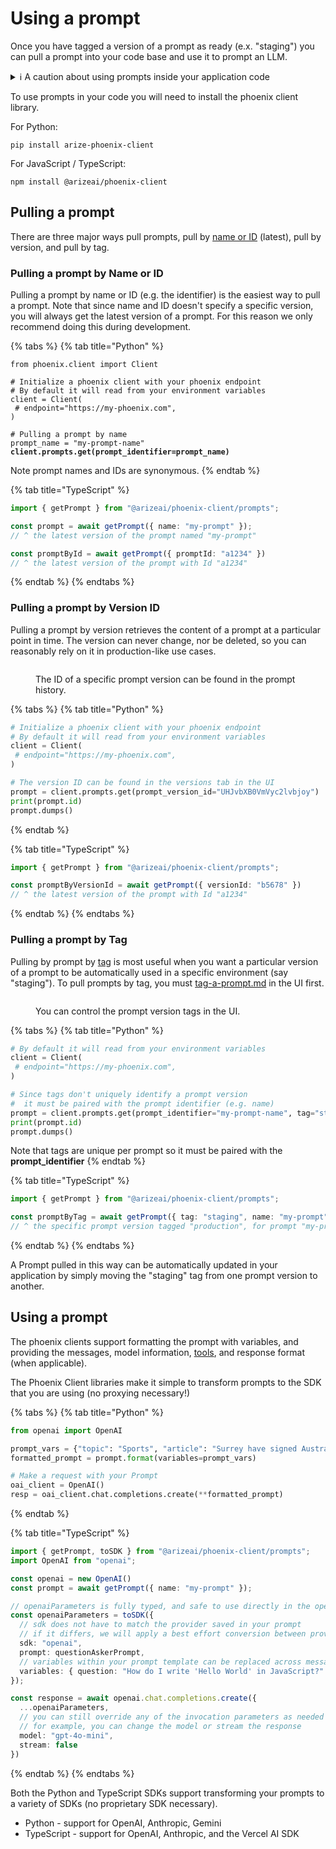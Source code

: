 # Using a prompt

Once you have tagged a version of a prompt as ready (e.x. "staging") you can pull a prompt into your code base and use it to prompt an LLM.

<details>

<summary>ℹ️ A caution about using prompts inside your application code</summary>

When integrating Phoenix prompts into your application, it's important to understand that prompts are treated as code and are stored externally from your primary codebase. This architectural decision introduces several considerations:

#### Key Implementation Impacts

* Network dependencies for prompt retrieval
* Additional debugging complexity
* External system dependencies

#### Current Status

The Phoenix team is actively implementing safeguards to minimize these risks through:

* Caching mechanisms
* Fallback systems

#### Best Practices

If you choose to implement Phoenix prompts in your application, ensure you:

1. Implement robust caching strategies
2. Develop comprehensive fallback mechanisms
3. Consider the impact on your application's reliability requirements

If you have any feedback on the above improvements, please let us know [https://github.com/Arize-ai/phoenix/issues/6290](https://github.com/Arize-ai/phoenix/issues/6290)

</details>



To use prompts in your code you will need to install the phoenix client library.

For Python:

```
pip install arize-phoenix-client
```

For JavaScript / TypeScript:

```
npm install @arizeai/phoenix-client
```

## Pulling a prompt

There are three major ways pull prompts,  pull by [name or ID](using-a-prompt.md#pulling-a-prompt-by-name-or-id) (latest), pull by version, and pull by tag.&#x20;

### Pulling a prompt by Name or ID

Pulling a prompt by name or ID (e.g. the identifier) is the easiest way to pull a prompt. Note that since name and ID doesn't specify a specific version, you will always get the latest version of a prompt. For this reason we only recommend doing this during development.

{% tabs %}
{% tab title="Python" %}
<pre class="language-python"><code class="lang-python">from phoenix.client import Client

# Initialize a phoenix client with your phoenix endpoint
# By default it will read from your environment variables
client = Client(
 # endpoint="https://my-phoenix.com",
)

# Pulling a prompt by name
prompt_name = "my-prompt-name"
<strong>client.prompts.get(prompt_identifier=prompt_name)
</strong></code></pre>

Note prompt names and IDs are synonymous.
{% endtab %}

{% tab title="TypeScript" %}
```typescript
import { getPrompt } from "@arizeai/phoenix-client/prompts";

const prompt = await getPrompt({ name: "my-prompt" });
// ^ the latest version of the prompt named "my-prompt"

const promptById = await getPrompt({ promptId: "a1234" })
// ^ the latest version of the prompt with Id "a1234"
```
{% endtab %}
{% endtabs %}

### Pulling a prompt by Version ID

Pulling a prompt by version retrieves the content of a prompt at a particular point in time. The version can never change, nor be deleted, so you can reasonably rely on it in production-like use cases.

<figure><img src="https://storage.googleapis.com/arize-phoenix-assets/assets/images/prompt_version_id.png" alt=""><figcaption><p>The ID of a specific prompt version can be found in the prompt history.</p></figcaption></figure>

{% tabs %}
{% tab title="Python" %}
```python
# Initialize a phoenix client with your phoenix endpoint
# By default it will read from your environment variables
client = Client(
 # endpoint="https://my-phoenix.com",
)

# The version ID can be found in the versions tab in the UI
prompt = client.prompts.get(prompt_version_id="UHJvbXB0VmVyc2lvbjoy")
print(prompt.id)
prompt.dumps()
```
{% endtab %}

{% tab title="TypeScript" %}
```typescript
import { getPrompt } from "@arizeai/phoenix-client/prompts";

const promptByVersionId = await getPrompt({ versionId: "b5678" })
// ^ the latest version of the prompt with Id "a1234"
```
{% endtab %}
{% endtabs %}

### Pulling a prompt by Tag

Pulling by prompt by [tag](../concepts-prompts.md#prompt-version-tag) is most useful when you want a particular version of a prompt to be automatically used in a specific environment (say "staging").  To pull prompts by tag, you must [tag-a-prompt.md](tag-a-prompt.md "mention") in the UI first.

<figure><img src="https://storage.googleapis.com/arize-phoenix-assets/assets/images/prompt_version_tagging.png" alt=""><figcaption><p>You can control the prompt version tags in the UI.</p></figcaption></figure>

{% tabs %}
{% tab title="Python" %}
```python
# By default it will read from your environment variables
client = Client(
 # endpoint="https://my-phoenix.com",
)

# Since tags don't uniquely identify a prompt version 
#  it must be paired with the prompt identifier (e.g. name)
prompt = client.prompts.get(prompt_identifier="my-prompt-name", tag="staging")
print(prompt.id)
prompt.dumps()
```

Note that tags are unique per prompt so it must be paired with the **prompt\_identifier**
{% endtab %}

{% tab title="TypeScript" %}
```typescript
import { getPrompt } from "@arizeai/phoenix-client/prompts";

const promptByTag = await getPrompt({ tag: "staging", name: "my-prompt" });
// ^ the specific prompt version tagged "production", for prompt "my-prompt"
```
{% endtab %}
{% endtabs %}

A Prompt pulled in this way can be automatically updated in your application by simply moving the "staging" tag from one prompt version to another.

## Using a prompt

The phoenix clients support formatting the prompt with variables, and providing the messages, model information, [tools](../concepts-prompts.md#tools), and response format (when applicable).

The Phoenix Client libraries make it simple to transform prompts to the SDK that you are using (no proxying necessary!)

{% tabs %}
{% tab title="Python" %}
```python
from openai import OpenAI

prompt_vars = {"topic": "Sports", "article": "Surrey have signed Australia all-rounder Moises Henriques for this summer's NatWest T20 Blast. Henriques will join Surrey immediately after the Indian Premier League season concludes at the end of next month and will be with them throughout their Blast campaign and also as overseas cover for Kumar Sangakkara - depending on the veteran Sri Lanka batsman's Test commitments in the second half of the summer. Australian all-rounder Moises Henriques has signed a deal to play in the T20 Blast for Surrey . Henriques, pictured in the Big Bash (left) and in ODI action for Australia (right), will join after the IPL . Twenty-eight-year-old Henriques, capped by his country in all formats but not selected for the forthcoming Ashes, said: 'I'm really looking forward to playing for Surrey this season. It's a club with a proud history and an exciting squad, and I hope to play my part in achieving success this summer. 'I've seen some of the names that are coming to England to be involved in the NatWest T20 Blast this summer, so am looking forward to testing myself against some of the best players in the world.' Surrey director of cricket Alec Stewart added: 'Moises is a fine all-round cricketer and will add great depth to our squad.'"}
formatted_prompt = prompt.format(variables=prompt_vars)

# Make a request with your Prompt
oai_client = OpenAI()
resp = oai_client.chat.completions.create(**formatted_prompt)
```
{% endtab %}

{% tab title="TypeScript" %}
```typescript
import { getPrompt, toSDK } from "@arizeai/phoenix-client/prompts";
import OpenAI from "openai";

const openai = new OpenAI()
const prompt = await getPrompt({ name: "my-prompt" });

// openaiParameters is fully typed, and safe to use directly in the openai client
const openaiParameters = toSDK({
  // sdk does not have to match the provider saved in your prompt
  // if it differs, we will apply a best effort conversion between providers automatically
  sdk: "openai",
  prompt: questionAskerPrompt,
  // variables within your prompt template can be replaced across messages
  variables: { question: "How do I write 'Hello World' in JavaScript?" }
});

const response = await openai.chat.completions.create({
  ...openaiParameters,
  // you can still override any of the invocation parameters as needed
  // for example, you can change the model or stream the response
  model: "gpt-4o-mini",
  stream: false
})
```
{% endtab %}
{% endtabs %}

Both the Python and TypeScript SDKs support transforming your prompts to a variety of SDKs (no proprietary SDK necessary).

* Python - support for OpenAI, Anthropic, Gemini
* TypeScript -  support for OpenAI, Anthropic, and the Vercel AI SDK



